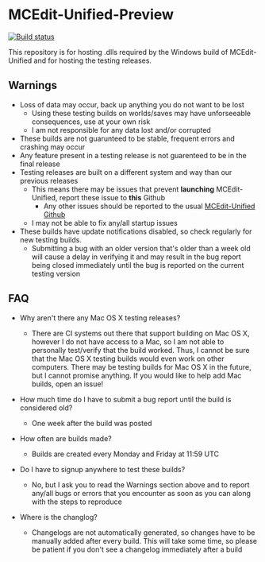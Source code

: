 # MCEdit-Unified-Preview
[![Build status](https://ci.appveyor.com/api/projects/status/k7cjb7i5wgnx6bpy?svg=true)](https://ci.appveyor.com/project/Podshot/mcedit-unified)

This repository is for hosting .dlls required by the Windows build of MCEdit-Unified and for hosting the testing releases.

## Warnings
* Loss of data may occur, back up anything you do not want to be lost
  * Using these testing builds on worlds/saves may have unforseeable consequences, use at your own risk
  * I am not responsible for any data lost and/or corrupted
* These builds are not guarunteed to be stable, frequent errors and crashing may occur
* Any feature present in a testing release is not guarenteed to be in the final release
* Testing releases are built on a different system and way than our previous releases
  * This means there may be issues that prevent **launching** MCEdit-Unified, report these issue to **this** Github
    * Any other issues should be reported to the usual [MCEdit-Unified Github](https://github.com/Khroki/MCEdit-Unified)
  * I may not be able to fix any/all startup issues
* These builds have update notifications disabled, so check regularly for new testing builds. 
  * Submitting a bug with an older version that's older than a week old will cause a delay in verifying it and may result in the bug report being closed immediately until the bug is reported on the current testing version 
  
## FAQ
* Why aren't there any Mac OS X testing releases?
  * There are CI systems out there that support building on Mac OS X, however I do not have access to a Mac, so I am not able to personally test/verify that the build worked. Thus, I cannot be sure that the Mac OS X testing builds would even work on other computers. There may be testing builds for Mac OS X in the future, but I cannot promise anything. If you would like to help add Mac builds, open an issue!
  
* How much time do I have to submit a bug report until the build is considered old?
  * One week after the build was posted

* How often are builds made?
  * Builds are created every Monday and Friday at 11:59 UTC
  
* Do I have to signup anywhere to test these builds?
  * No, but I ask you to read the Warnings section above and to report any/all bugs or errors that you encounter as soon as you can along with the steps to reproduce
  
* Where is the changlog?
  * Changelogs are not automatically generated, so changes have to be manually added after every build. This will take some time, so please be patient if you don't see a changelog immediately after a build

